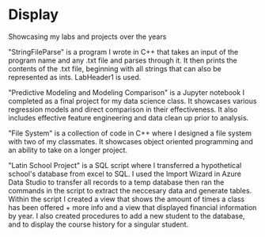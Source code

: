 # Display
Showcasing my labs and projects over the years


"StringFileParse" is a program I wrote in C++ that takes an input of the program name and any .txt file and parses through it. It then prints the contents of the .txt file, beginning with all strings that can also be represented as ints. LabHeader1 is used.

"Predictive Modeling and Modeling Comparison" is a Jupyter notebook I completed as a final project for my data science class. It showcases various regression models and direct comparison in their effectiveness. It also includes effective feature engineering and data clean up prior to analysis.

"File System" is a collection of code in C++ where I designed a file system with two of my classmates. It showcases object oriented programming and an ability to take on a longer project.

"Latin School Project" is a SQL script where I transferred a hypothetical school's database from excel to SQL. I used the Import Wizard in Azure Data Studio to transfer all records to a temp database then ran the commands in the script to extract the neccesary data and generate tables. Within the script I created a view that shows the amount of times a class has been offered + more info and a view that displayed financial information by year. I also created procedures to add a new student to the database, and to display the course history for a singular student.
